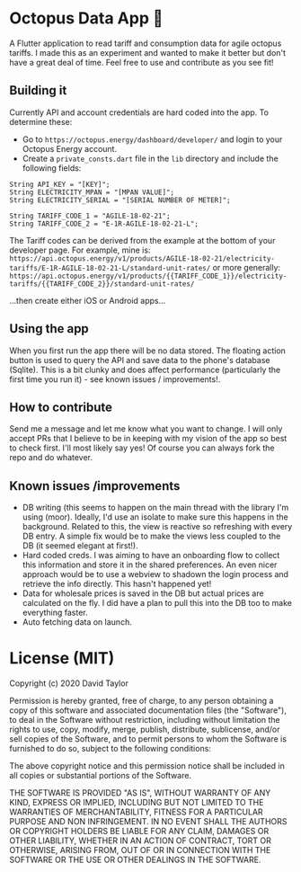 # Octopus Data App 🐙
  
A Flutter application to read tariff and consumption data for agile octopus tariffs. I made this as an experiment and wanted to make it better but don't have a great deal of time. Feel free to use and contribute as you see fit!
  
## Building  it
  
Currently API and account credentials are hard coded into the app. To determine these:  
- Go to `https://octopus.energy/dashboard/developer/` and login to your Octopus Energy account.  
- Create a `private_consts.dart` file in the `lib` directory and include the following fields:  
  
```
String API_KEY = "[KEY]";  
String ELECTRICITY_MPAN = "[MPAN VALUE]";  
String ELECTRICITY_SERIAL = "[SERIAL NUMBER OF METER]";  

String TARIFF_CODE_1 = "AGILE-18-02-21";  
String TARIFF_CODE_2 = "E-1R-AGILE-18-02-21-L";  
```
  
The Tariff codes can be derived from the example at the bottom of your developer page. For example, mine is:  
`https://api.octopus.energy/v1/products/AGILE-18-02-21/electricity-tariffs/E-1R-AGILE-18-02-21-L/standard-unit-rates/`
or more generally:
`https://api.octopus.energy/v1/products/{{TARIFF_CODE_1}}/electricity-tariffs/{{TARIFF_CODE_2}}/standard-unit-rates/`

...then create either iOS or Android apps...

## Using the app
When you first run the app there will be no data stored. The floating action button is used to query the API and save data to the phone's database (Sqlite).
This is a bit clunky and does affect performance (particularly the first time you run it) - see known issues / improvements!.

## How to contribute
Send me a message and let me know what you want to change. I will only accept PRs that I believe to be in keeping with my vision of the app so best to check first. I'll most likely say yes! Of course you can always fork the repo and do whatever.

## Known issues /improvements
- DB writing (this seems to happen on the main thread with the library I'm using (moor). Ideally, I'd use an isolate to make sure this happens in the background. Related to this, the view is reactive so refreshing with every DB entry. A simple fix would be to make the views less coupled to the DB (it seemed elegant at first!).
- Hard coded creds. I was aiming to have an onboarding flow to collect this information and store it in the shared preferences. An even nicer approach would be to use a webview to shadown the login process and retrieve the info directly. This hasn't happened yet!
- Data for wholesale prices is saved in the DB but actual prices are calculated on the fly. I did have a plan to pull this into the DB too to make everything faster.
- Auto fetching data on launch.

# License (MIT) 

Copyright (c) 2020 David Taylor

Permission is hereby granted, free of charge, to any person obtaining a copy of this software and associated documentation files (the "Software"), to deal in the Software without restriction, including without limitation the rights to use, copy, modify, merge, publish, distribute, sublicense, and/or sell copies of the Software, and to permit persons to whom the Software is furnished to do so, subject to the following conditions:

The above copyright notice and this permission notice shall be included in all copies or substantial portions of the Software.

THE SOFTWARE IS PROVIDED "AS IS", WITHOUT WARRANTY OF ANY KIND, EXPRESS OR IMPLIED, INCLUDING BUT NOT LIMITED TO THE WARRANTIES OF MERCHANTABILITY, FITNESS FOR A PARTICULAR PURPOSE AND NON INFRINGEMENT. IN NO EVENT SHALL THE AUTHORS OR COPYRIGHT HOLDERS BE LIABLE FOR ANY CLAIM, DAMAGES OR OTHER LIABILITY, WHETHER IN AN ACTION OF CONTRACT, TORT OR OTHERWISE, ARISING FROM, OUT OF OR IN CONNECTION WITH THE SOFTWARE OR THE USE OR OTHER DEALINGS IN THE SOFTWARE.
